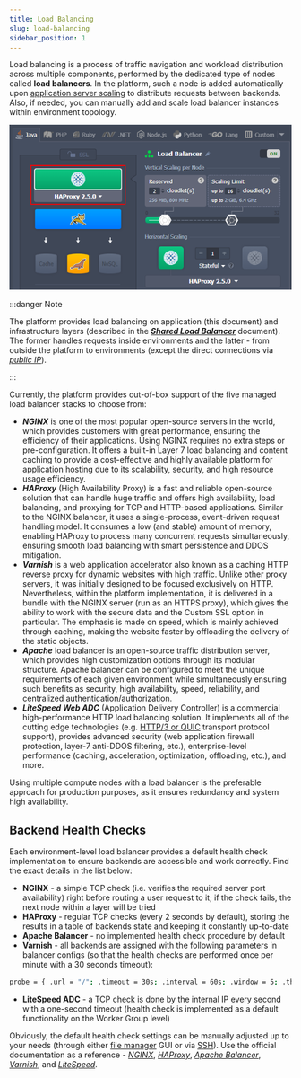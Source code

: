 ```yaml
---
title: Load Balancing
slug: load-balancing
sidebar_position: 1
---
```


<!-- ## Load Balancing -->

Load balancing is a process of traffic navigation and workload distribution across multiple components, performed by the dedicated type of nodes called **load balancers**. In the platform, such a node is added automatically upon [application server scaling](/application-setting/scaling-and-clustering/horizontal-scaling) to distribute requests between backends. Also, if needed, you can manually add and scale load balancer instances within environment topology.

<div style={{
    display:'flex',
    justifyContent: 'center',
    margin: '0 0 1rem 0'
}}>

![Locale Dropdown](./img/LoadBalancing/01-environment-load-balancer-layer.png)

</div>

:::danger Note

The platform provides load balancing on application (this document) and infrastructure layers (described in the **_[Shared Load Balancer](/application-setting/external-access-to-applications/shared-load-balancer)_** document). The former handles requests inside environments and the latter - from outside the platform to environments (except the direct connections via _[public IP](/application-setting/external-access-to-applications/public-ip)_).

:::

Currently, the platform provides out-of-box support of the five managed load balancer stacks to choose from:

- **_NGINX_** is one of the most popular open-source servers in the world, which provides customers with great performance, ensuring the efficiency of their applications. Using NGINX requires no extra steps or pre-configuration. It offers a built-in Layer 7 load balancing and content caching to provide a cost-effective and highly available platform for application hosting due to its scalability, security, and high resource usage efficiency.
- **_HAProxy_** (High Availability Proxy) is a fast and reliable open-source solution that can handle huge traffic and offers high availability, load balancing, and proxying for TCP and HTTP-based applications. Similar to the NGINX balancer, it uses a single-process, event-driven request handling model. It consumes a low (and stable) amount of memory, enabling HAProxy to process many concurrent requests simultaneously, ensuring smooth load balancing with smart persistence and DDOS mitigation.
- **_Varnish_** is a web application accelerator also known as a caching HTTP reverse proxy for dynamic websites with high traffic. Unlike other proxy servers, it was initially designed to be focused exclusively on HTTP. Nevertheless, within the platform implementation, it is delivered in a bundle with the NGINX server (run as an HTTPS proxy), which gives the ability to work with the secure data and the Custom SSL option in particular. The emphasis is made on speed, which is mainly achieved through caching, making the website faster by offloading the delivery of the static objects.
- **_Apache_** load balancer is an open-source traffic distribution server, which provides high customization options through its modular structure. Apache balancer can be configured to meet the unique requirements of each given environment while simultaneously ensuring such benefits as security, high availability, speed, reliability, and centralized authentication/authorization.
- **_LiteSpeed Web ADC_** (Application Delivery Controller) is a commercial high-performance HTTP load balancing solution. It implements all of the cutting edge technologies (e.g. [HTTP/3 or QUIC](/application-setting/external-access-to-applications/http3-support) transport protocol support), provides advanced security (web application firewall protection, layer-7 anti-DDOS filtering, etc.), enterprise-level performance (caching, acceleration, optimization, offloading, etc.), and more.

Using multiple compute nodes with a load balancer is the preferable approach for production purposes, as it ensures redundancy and system high availability.

## Backend Health Checks

Each environment-level load balancer provides a default health check implementation to ensure backends are accessible and work correctly. Find the exact details in the list below:

- **NGINX** - a simple TCP check (i.e. verifies the required server port availability) right before routing a user request to it; if the check fails, the next node within a layer will be tried
- **HAProxy** - regular TCP checks (every 2 seconds by default), storing the results in a table of backends state and keeping it constantly up-to-date
- **Apache Balancer** - no implemented health check procedure by default
- **Varnish** - all backends are assigned with the following parameters in balancer configs (so that the health checks are performed once per minute with a 30 seconds timeout):

```bash
probe = { .url = "/"; .timeout = 30s; .interval = 60s; .window = 5; .threshold = 2; } }
```

- **LiteSpeed ADC** - a TCP check is done by the internal IP every second with a one-second timeout (health check is implemented as a default functionality on the Worker Group level)

Obviously, the default health check settings can be manually adjusted up to your needs (through either [file manager](/application-setting/configuration-file-manager) GUI or via [SSH](/deployment-tools/ssh/ssh-access/overview)). Use the official documentation as a reference - _[NGINX](https://docs.nginx.com/nginx/admin-guide/load-balancer/http-health-check/)_, _[HAProxy](https://www.haproxy.com/documentation/hapee/2-0r1/load-balancing/health-checking/active-health-checks)_, _[Apache Balancer](https://httpd.apache.org/docs/2.4/mod/mod_proxy_hcheck.html)_, _[Varnish](https://varnish-cache.org/docs/7.0/users-guide/vcl-backends.html#health-checks)_, and _[LiteSpeed](https://docs.litespeedtech.com/lsadc/settings/)_.

